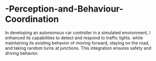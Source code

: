 # -Perception-and-Behaviour-Coordination
In developing an autonomous car controller in a simulated environment, I enhanced its capabilities to detect and respond to traffic lights.  while maintaining its existing behavior of moving forward, staying on the road, and taking random turns at junctions. This integration ensures safety and driving behavior.
